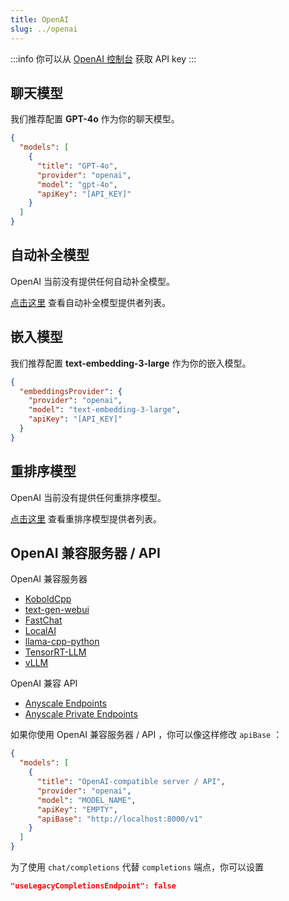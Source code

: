 ```yaml
---
title: OpenAI
slug: ../openai
---
```


:::info
你可以从 [OpenAI 控制台](https://platform.openai.com/account/api-keys) 获取 API key
:::

## 聊天模型

我们推荐配置 **GPT-4o** 作为你的聊天模型。

```json title="config.json"
{
  "models": [
    {
      "title": "GPT-4o",
      "provider": "openai",
      "model": "gpt-4o",
      "apiKey": "[API_KEY]"
    }
  ]
}
```

## 自动补全模型

OpenAI 当前没有提供任何自动补全模型。

[点击这里](../../model-types/autocomplete.md) 查看自动补全模型提供者列表。

## 嵌入模型

我们推荐配置 **text-embedding-3-large** 作为你的嵌入模型。

```json title="config.json"
{
  "embeddingsProvider": {
    "provider": "openai",
    "model": "text-embedding-3-large",
    "apiKey": "[API_KEY]"
  }
}
```

## 重排序模型

OpenAI 当前没有提供任何重排序模型。

[点击这里](../../model-types/reranking.md) 查看重排序模型提供者列表。

## OpenAI 兼容服务器 / API

OpenAI 兼容服务器

- [KoboldCpp](https://github.com/lostruins/koboldcpp)
- [text-gen-webui](https://github.com/oobabooga/text-generation-webui/tree/main/extensions/openai#setup--installation)
- [FastChat](https://github.com/lm-sys/FastChat/blob/main/docs/openai_api.md)
- [LocalAI](https://localai.io/basics/getting_started/)
- [llama-cpp-python](https://github.com/abetlen/llama-cpp-python#web-server)
- [TensorRT-LLM](https://github.com/NVIDIA/trt-llm-as-openai-windows?tab=readme-ov-file#examples)
- [vLLM](https://docs.vllm.ai/en/latest/serving/openai_compatible_server.html)

OpenAI 兼容 API

- [Anyscale Endpoints](https://github.com/continuedev/deploy-os-code-llm#others)
- [Anyscale Private Endpoints](https://github.com/continuedev/deploy-os-code-llm#anyscale-private-endpoints)

如果你使用 OpenAI 兼容服务器 / API ，你可以像这样修改 `apiBase` ：

```json title="config.json"
{
  "models": [
    {
      "title": "OpenAI-compatible server / API",
      "provider": "openai",
      "model": "MODEL_NAME",
      "apiKey": "EMPTY",
      "apiBase": "http://localhost:8000/v1"
    }
  ]
}
```

为了使用 `chat/completions` 代替 `completions` 端点，你可以设置

```json
"useLegacyCompletionsEndpoint": false
```
